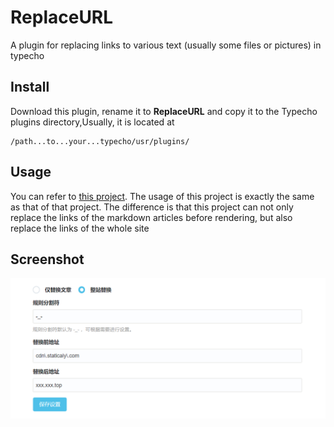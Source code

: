 # ReplaceURL

A plugin for replacing links to various text (usually some files or pictures) in typecho

## Install

Download this plugin, rename it to **ReplaceURL** and copy it to the Typecho plugins directory,Usually, it is located at

```
/path...to...your...typecho/usr/plugins/
```

## Usage

You can refer to [this project](https://github.com/Quarkay/Typecho-SimpleCDN). The usage of this project is exactly the same as that of that project. The difference is that this project can not only replace the links of the markdown articles before rendering, but also replace the links of the whole site

## Screenshot

![1676538393452](image/README/1676538393452.png)
